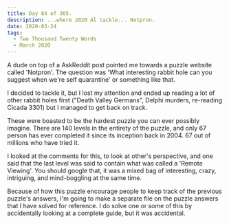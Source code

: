 ```yaml
---
title: Day 84 of 365.
description: ...where 2020 Al tackle... Notpron.
date: 2020-03-24
tags:
  - Two Thousand Twenty Words
  - March 2020
---
```


A dude on top of a AskReddit post pointed me towards a puzzle website called 'Notpron'. The question was 'What interesting rabbit hole can you suggest when we're self quarantine' or something like that.

I decided to tackle it, but I lost my attention and ended up reading a lot of other rabbit holes first ("Death Valley Germans", Delphi murders, re-reading Cicada 3301) but I managed to get back on track.

These were boasted to be the hardest puzzle you can ever possibly imagine. There are 140 levels in the entirety of the puzzle, and only 67 person has ever completed it since its inception back in 2004. 67 out of millions who have tried it.

I looked at the comments for this, to look at other's perspective, and one said that the last level was said to contain what was called a 'Remote Viewing'. You should google that, it was a mixed bag of interesting, crazy, intriguing, and mind-boggling at the same time.

Because of how this puzzle encourage people to keep track of the previous puzzle's answers, I'm going to make a separate file on the puzzle answers that I have solved for reference. I do solve one or some of this by accidentally looking at a complete guide, but it was accidental.